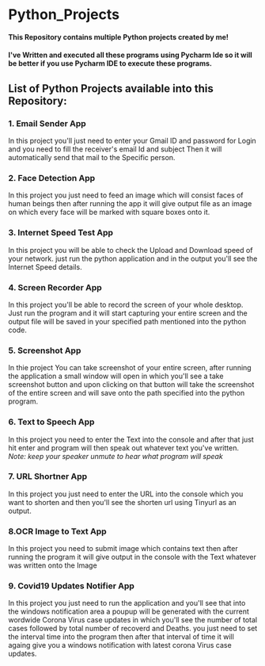 # Python_Projects
#### This Repository contains multiple Python projects created by me!
#### I've Written and executed all these programs using Pycharm Ide so it will be better if you use Pycharm IDE to execute these programs.

## List of Python Projects available into this Repository:

### 1. Email Sender App
In this project you'll just need to enter your Gmail ID and password for Login and you need to fill the receiver's email Id and subject Then it will automatically send that mail to the Specific person.

### 2. Face Detection App
In this project you just need to feed an image which will consist faces of human beings then after running the app it will give output file as an image on which every face will be marked with square boxes onto it.

### 3. Internet Speed Test App
In this project you will be able to check the Upload and Download speed of your network. just run the python application and in the output you'll see the Internet Speed details.

### 4. Screen Recorder App
In this project you'll be able to record the screen of your whole desktop. Just run the program and it will start capturing your entire screen and the output file will be saved in your specified path mentioned into the python code.

### 5. Screenshot App
In thie project You can take screenshot of your entire screen, after running the application a small window will open in which you'll see a take screenshot button and upon clicking on that button will take the screenshot of the entire screen and will save onto the path specified into the python program.

### 6. Text to Speech App
In this project you need to enter the Text into the console and after that just hit enter and program will then speak out whatever text you've written.
*Note: keep your speaker unmute to hear what program will speak*

### 7. URL Shortner App
In this project you just need to enter the URL into the console which you want to shorten and then you'll see the shorten url using Tinyurl as an output.

### 8.OCR Image to Text App
In this project you need to submit image which contains text then after running the program it will give output in the console with the Text whatever was written onto the Image

### 9. Covid19 Updates Notifier App
In this project you just need to run the application and you'll see that into the windows notification area a poupup will be generated with the current wordwide Corona Virus case updates in which you'll see the number of total cases followed by total number of recoverd and Deaths.
you just need to set the interval time into the program then after that interval of time it will againg give you a windows notification with latest corona Virus case updates.

